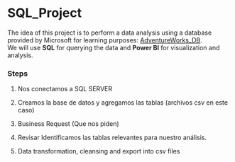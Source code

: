 # SQL_Project
The idea of this project is to perform a data analysis using a database provided by Microsoft for learning purposes: [AdventureWorks_DB](https://learn.microsoft.com/en-us/sql/samples/adventureworks-install-configure?view=sql-server-ver15&tabs=ssms).  
We will use **SQL** for querying the data and **Power BI** for visualization and analysis.




### Steps

1. Nos conectamos a SQL SERVER

2. Creamos la base de datos y agregamos las tablas (archivos csv en este caso)

3. Business Request (Que nos piden)

4. Revisar 
Identificamos las tablas relevantes para nuestro análisis. 

5. Data transformation, cleansing and export into csv files
